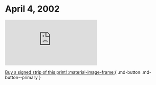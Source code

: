 # April 4, 2002

![](https://www.achewood.com/comic.php?date=04042002)

[Buy a signed strip of this print! :material-image-frame:](https://achewood-holiday-pop-up.myshopify.com/products/strip#04042002){ .md-button .md-button--primary }
